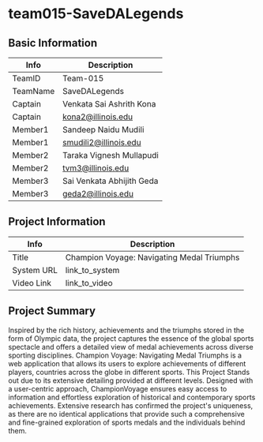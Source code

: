 # team015-SaveDALegends

## Basic Information

|   Info      |        Description     |
| ----------- | ---------------------- |
| TeamID      |        Team-015        |
| TeamName    |         SaveDALegends         |
| Captain     |       Venkata Sai Ashrith Kona     |
| Captain     |  kona2@illinois.edu  |
| Member1     |        Sandeep Naidu Mudili       |
| Member1     |   smudili2@illinois.edu  |
| Member2     |    Taraka Vignesh Mullapudi    |
| Member2     |  tvm3@illinois.edu |
| Member3     |   Sai Venkata Abhijith Geda                     |
| Member3     |      geda2@illinois.edu                  |

## Project Information

|   Info      |        Description     |
| ----------- | ---------------------- |
|  Title      |       Champion Voyage: Navigating Medal Triumphs     |
| System URL  |      link_to_system    |
| Video Link  |      link_to_video     |

## Project Summary

Inspired by the rich history, achievements and the triumphs stored in the form of Olympic data, the project captures the essence of the global sports spectacle and offers a detailed view of medal achievements across diverse sporting disciplines. Champion Voyage: Navigating Medal Triumphs is a web application that allows its users to explore achievements of different players, countries across the globe in different sports. This Project Stands out due to its extensive detailing provided at different levels. Designed with a user-centric approach, ChampionVoyage ensures easy access to information and effortless exploration of historical and contemporary sports achievements. Extensive research has confirmed the project's uniqueness, as there are no identical applications that provide such a comprehensive and fine-grained exploration of sports medals and the individuals behind them.
